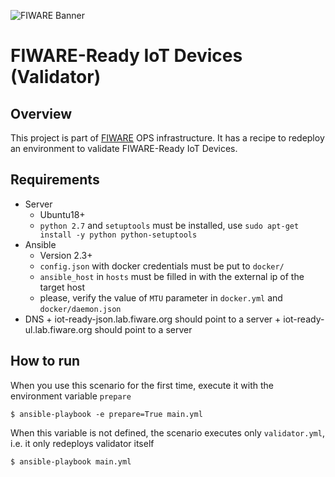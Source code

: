 ![FIWARE Banner](https://nexus.lab.fiware.org/content/images/fiware-logo1.png)

# FIWARE-Ready IoT Devices (Validator)

## Overview
This project is part of [FIWARE](https://fiware.org) OPS infrastructure.
It has a recipe to redeploy an environment to validate FIWARE-Ready IoT Devices.

## Requirements
  + Server
    + Ubuntu18+
    + `python 2.7` and `setuptools` must be installed, use `sudo apt-get install -y python python-setuptools`
  + Ansible
    + Version 2.3+
    + `config.json` with docker credentials must be put to `docker/`
    + `ansible_host` in `hosts` must be filled in with the external ip of the target host
    + please, verify the value of `MTU` parameter in `docker.yml` and `docker/daemon.json`
   + DNS
    + iot-ready-json.lab.fiware.org should point to a server
    + iot-ready-ul.lab.fiware.org should point to a server

## How to run
When you use this scenario for the first time, execute it with the environment variable `prepare`
```console
$ ansible-playbook -e prepare=True main.yml
```
When this variable is not defined, the scenario executes only `validator.yml`, i.e. it only redeploys validator itself
```console
$ ansible-playbook main.yml
```
